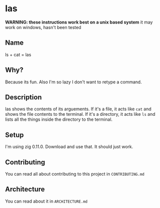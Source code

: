 # las

**WARNING: these instructions work best on a unix based system**
it may work on windows, hasn't been tested

## Name

ls + cat = las

## Why?

Because its fun. Also I'm so lazy I don't want to retype a command.

## Description

las shows the contents of its arguements. If it's a file, it acts like
`cat` and shows the file contents to the terminal. If it's a directory,
it acts like `ls` and lists all the things inside the directory to the terminal.

## Setup

I'm using zig 0.11.0. Download and use that. It should just work.

## Contributing

You can read all about contributing to this project in `CONTRIBUTING.md`

## Architecture

You can read about it in `ARCHITECTURE.md`
